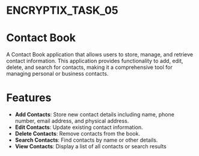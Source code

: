 # ENCRYPTIX_TASK_05
# Contact Book

A Contact Book application that allows users to store, manage, and retrieve contact information. This application provides functionality to add, edit, delete, and search for contacts, making it a comprehensive tool for managing personal or business contacts.

# Features

- **Add Contacts**: Store new contact details including name, phone number, email address, and physical address.
- **Edit Contacts**: Update existing contact information.
- **Delete Contacts**: Remove contacts from the book.
- **Search Contacts**: Find contacts by name or other details.
- **View Contacts**: Display a list of all contacts or search results
